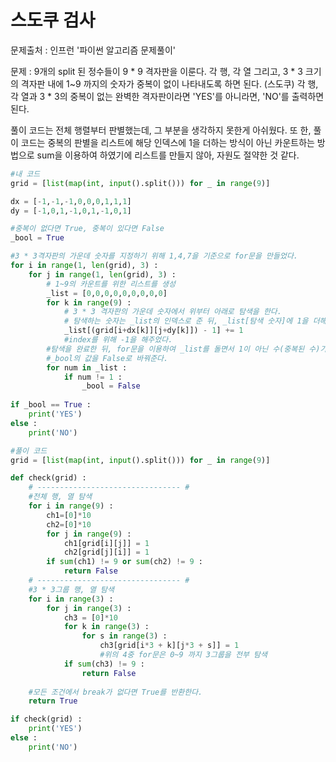# 스도쿠 검사

문제출처 : 인프런 '파이썬 알고리즘 문제풀이'

문제 : 9개의 split 된 정수들이 9 * 9 격자판을 이룬다. 각 행, 각 열 그리고, 3 * 3 크기의 격자판 내에 1~9 까지의 숫자가 중복이 없이 나타내도록 하면 된다. (스도쿠)
각 행, 각 열과 3 * 3의 중복이 없는 완벽한 격자판이라면 'YES'를 아니라면, 'NO'를 출력하면 된다.

풀이 코드는 전체 행렬부터 판별했는데, 그 부분을 생각하지 못한게 아쉬웠다. 또 한, 풀이 코드는 중복의 판별을 리스트에 해당 인덱스에 1을 더하는 방식이 아닌 카운트하는 방법으로 sum을 이용하여 하였기에 리스트를 만들지 않아, 자원도 절약한 것 같다.

```python
#내 코드
grid = [list(map(int, input().split())) for _ in range(9)]

dx = [-1,-1,-1,0,0,0,1,1,1]
dy = [-1,0,1,-1,0,1,-1,0,1]

#중복이 없다면 True, 중복이 있다면 False
_bool = True

#3 * 3격자판의 가운데 숫자를 지정하기 위해 1,4,7을 기준으로 for문을 만들었다.
for i in range(1, len(grid), 3) :
    for j in range(1, len(grid), 3) :
        # 1~9의 카운트를 위한 리스트를 생성
        _list = [0,0,0,0,0,0,0,0,0]
        for k in range(9) :
            # 3 * 3 격자판의 가운데 숫자에서 위부터 아래로 탐색을 한다.
            # 탐색하는 숫자는 _list의 인덱스로 준 뒤, _list[탐색 숫자]에 1을 더해준다.
            _list[(grid[i+dx[k]][j+dy[k]]) - 1] += 1
            #index를 위해 -1을 해주었다.
        #탐색을 완료한 뒤, for문을 이용하여 _list를 돌면서 1이 아닌 수(중복된 수)가 있다면 
        #_bool의 값을 False로 바꿔준다.
        for num in _list :
            if num != 1 :
                _bool = False
        
if _bool == True :
    print('YES')
else :
    print('NO')
```

```python
#풀이 코드
grid = [list(map(int, input().split())) for _ in range(9)]

def check(grid) :
    # -------------------------------- #
    #전체 행, 열 탐색
    for i in range(9) :
        ch1=[0]*10
        ch2=[0]*10
        for j in range(9) :
            ch1[grid[i][j]] = 1
            ch2[grid[j][i]] = 1
        if sum(ch1) != 9 or sum(ch2) != 9 :
            return False
    # -------------------------------- #
    #3 * 3그룹 행, 열 탐색
    for i in range(3) :
        for j in range(3) :
            ch3 = [0]*10
            for k in range(3) :
                for s in range(3) :
                    ch3[grid[i*3 + k][j*3 + s]] = 1
                    #위의 4중 for문은 0~9 까지 3그룹을 전부 탐색
            if sum(ch3) != 9 :
                return False
            
    #모든 조건에서 break가 없다면 True를 반환한다.
    return True

if check(grid) :
    print('YES')
else :
    print('NO')
```


